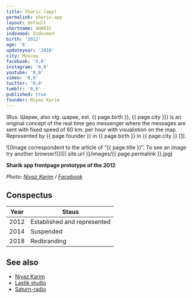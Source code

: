 ```yaml
---
title: Sharic (app)
permalink: sharic-app
layout: default
shortname: SHARIC
indexmod: Indexmod
birth: '2012'
age: '6'
updateyear: '2018'
city: Moscow
facebook: '0,0'
instagram: '0,0'
youtube: '0,0'
vimeo: '0,0'
twitter: '0,0'
tumblr: '0,0'
published: true
founder: Niyaz Karim
---
```


(Rus. Шерик, also vlg. шарик, est. {{ page.birth }}, {{ page.city }}) is an original concept of the real time geo messenger where the messages are sent with fixed speed of 60 km. per hour with visualistion on the map. Represented by {{ page.founder }} in {{ page.birth }} in {{ page.city }} <span id="a1">[\[1\]](#f1)</span>.

![(Image correspondent to the article of “{{ page.title }}”. To see an image try another browser!)]({{ site.url }}/images/{{ page.permalink }}.jpg)

**Sharik app frontpage prototype of the 2012**

*Photo: [Niyaz Karim](index) / [Facebook](index)*

## Сonspectus

|Year|Staus|
|-|-|
|2012|Established and represented|
|2014|Suspended|
|2018|Redbranding|

## See also

+ [Niyaz Karim](karim-niyaz)
+ [Lastik studio](lastik-studio)
+ [Saturn-radio](saturn-radio)
